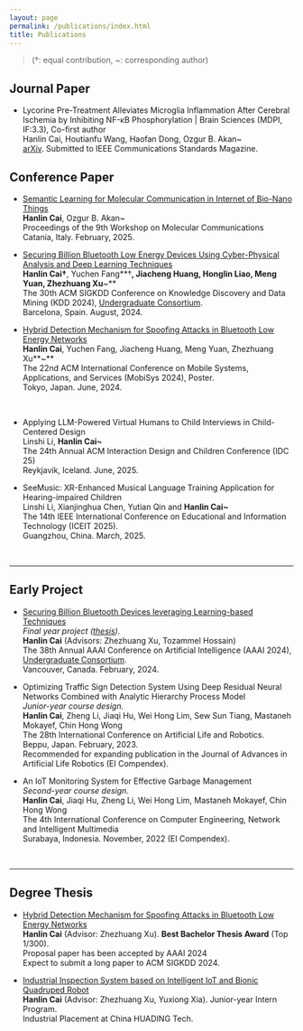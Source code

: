 ```yaml
---
layout: page
permalink: /publications/index.html
title: Publications
---
```


> (†: equal contribution, ~: corresponding author)

## Journal Paper

- Lycorine Pre-Treatment Alleviates Microglia Inflammation After Cerebral Ischemia by Inhibiting NF-κB Phosphorylation | Brain Sciences (MDPI, IF:3.3), Co-first author<br>Hanlin Cai, Houtianfu Wang, Haofan Dong, Ozgur B. Akan~<br>[arXiv](https://arxiv.org/abs/2503.23446). Submitted to IEEE Communications Standards Magazine.

## Conference Paper

- [Semantic Learning for Molecular Communication in Internet of Bio-Nano Things](https://arxiv.org/abs/2502.08426)<br>**Hanlin Cai**, Ozgur B. Akan~<br>Proceedings of the 9th Workshop on Molecular Communications<br>Catania, Italy. February, 2025.

- [Securing Billion Bluetooth Low Energy Devices Using Cyber-Physical Analysis and Deep Learning Techniques](https://www.researchgate.net/publication/384046364/)<br>**Hanlin Cai†**, Yuchen Fang**†**, Jiacheng Huang, Honglin Liao, Meng Yuan, Zhezhuang Xu**~**<br>The 30th ACM SIGKDD Conference on Knowledge Discovery and Data Mining (KDD 2024), [Undergraduate Consortium](https://kdd2024.kdd.org/undergraduate-consortium/).<br>Barcelona, Spain. August, 2024.<br>

- [Hybrid Detection Mechanism for Spoofing Attacks in Bluetooth Low Energy Networks](https://dl.acm.org/doi/abs/10.1145/3643832.3661434)<br>**Hanlin Cai**, Yuchen Fang, Jiacheng Huang, Meng Yuan, Zhezhuang Xu**~**<br>The 22nd ACM International Conference on Mobile Systems, Applications, and Services (MobiSys 2024), Poster.<br>Tokyo, Japan. June, 2024.

  <br>

- Applying LLM-Powered Virtual Humans to Child Interviews in Child-Centered Design<br>Linshi Li, **Hanlin Cai~**<br>The 24th Annual ACM Interaction Design and Children Conference (IDC 25)<br>Reykjavik, Iceland. June, 2025.

- SeeMusic: XR-Enhanced Musical Language Training Application for Hearing-impaired Children<br>Linshi Li, Xianjinghua Chen, Yutian Qin and **Hanlin Cai~**<br>The 14th IEEE International Conference on Educational and Information Technology (ICEIT 2025).<br>Guangzhou, China. March, 2025.


<br>


---

## Early Project

- [Securing Billion Bluetooth Devices leveraging Learning-based Techniques](https://ojs.aaai.org/index.php/AAAI/article/view/30544)<br>*Final year project ([thesis](https://caihanlin.com/mypaper/thesis/UG-thesis.pdf)).*<br>**Hanlin Cai** (Advisors: Zhezhuang Xu, Tozammel Hossain)<br>The 38th Annual AAAI Conference on Artificial Intelligence (AAAI 2024), [Undergraduate Consortium](https://aaai.org/aaai-24-conference/undergraduate-consortium-program/).<br>Vancouver, Canada. February, 2024.

- Optimizing Traffic Sign Detection System Using Deep Residual Neural Networks Combined with Analytic Hierarchy Process Model<br>*Junior-year course design.*<br>**Hanlin Cai**, Zheng Li, Jiaqi Hu, Wei Hong Lim, Sew Sun Tiang, Mastaneh Mokayef, Chin Hong Wong<br>The 28th International Conference on Artificial Life and Robotics.<br>Beppu, Japan. February, 2023.<br>Recommended for expanding publication in the Journal of Advances in Artificial Life Robotics (EI Compendex).

- An IoT Monitoring System for Effective Garbage Management<br>*Second-year course design.*<br>**Hanlin Cai**, Jiaqi Hu, Zheng Li, Wei Hong Lim, Mastaneh Mokayef, Chin Hong Wong<br>The 4th International Conference on Computer Engineering, Network and Intelligent Multimedia<br>Surabaya, Indonesia. November, 2022 (EI Compendex).<br>

  <br>

---

## Degree Thesis

- [Hybrid Detection Mechanism for Spoofing Attacks in Bluetooth Low Energy Networks](https://caihanlin.com/mypaper/thesis/UG-thesis.pdf)<br>**Hanlin Cai** (Advisor: Zhezhuang Xu). **Best Bachelor Thesis Award** (Top 1/300).<br>Proposal paper has been accepted by AAAI 2024<br>Expect to submit a long paper to ACM SIGKDD 2024.

- [Industrial Inspection System based on Intelligent IoT and Bionic Quadruped Robot](https://caihanlin.com/mypaper/thesis/IP-report.pdf)<br>**Hanlin Cai** (Advisor: Zhezhuang Xu, Yuxiong Xia). Junior-year Intern Program.<br>Industrial Placement at China HUADING Tech.<br>

  <br>

<br>
